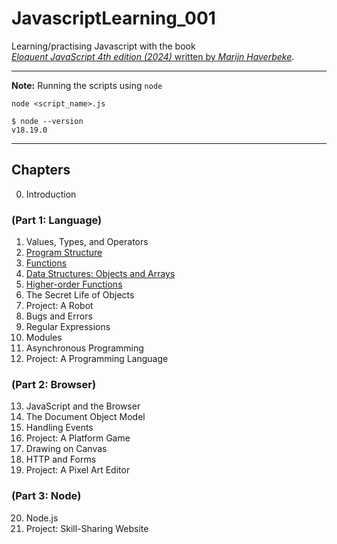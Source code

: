# JavascriptLearning_001

Learning/practising Javascript with the book<br>
[<cite>Eloquent JavaScript 4th edition (2024)</cite> written by <cite>Marijn Haverbeke</cite>](https://eloquentjavascript.net/index.html).

---

**Note:** Running the scripts using `node`

`node <script_name>.js`

```
$ node --version
v18.19.0
```

---

## Chapters

0. Introduction

### (Part 1: Language)

1. Values, Types, and Operators
2. [Program Structure](./jsMHch02/)
3. [Functions](./jsMHch03/)
4. [Data Structures: Objects and Arrays](./jsMHch04/)
5. [Higher-order Functions](./jsMHch05/)
6. The Secret Life of Objects
7. Project: A Robot
8. Bugs and Errors
9. Regular Expressions
10. Modules
11. Asynchronous Programming
12. Project: A Programming Language

### (Part 2: Browser)

13. JavaScript and the Browser
14. The Document Object Model
15. Handling Events
16. Project: A Platform Game
17. Drawing on Canvas
18. HTTP and Forms
19. Project: A Pixel Art Editor

### (Part 3: Node)

20. Node.js
21. Project: Skill-Sharing Website
